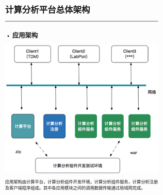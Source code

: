 # 计算分析平台总体架构

---

* ## 应用架构

![](/assets/应用架构.png)

应用架构由计算平台，计算分析组件开发环境，计算分析组件服务，计算分析注册及客户端程序组成。其中各应用模块之间的调用数据传输通过局域网完成。


